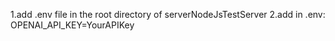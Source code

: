 1.add .env file in the root directory of serverNodeJsTestServer
2.add in .env: OPENAI_API_KEY=YourAPIKey
